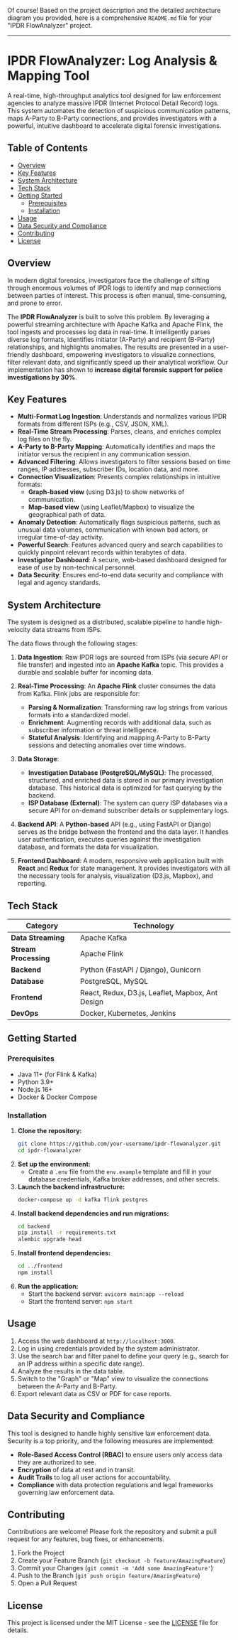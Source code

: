 Of course\! Based on the project description and the detailed architecture diagram you provided, here is a comprehensive `README.md` file for your "IPDR FlowAnalyzer" project.

-----

# IPDR FlowAnalyzer: Log Analysis & Mapping Tool

[](https://opensource.org/licenses/MIT)

A real-time, high-throughput analytics tool designed for law enforcement agencies to analyze massive IPDR (Internet Protocol Detail Record) logs. This system automates the detection of suspicious communication patterns, maps A-Party to B-Party connections, and provides investigators with a powerful, intuitive dashboard to accelerate digital forensic investigations.

## Table of Contents

  - [Overview](https://www.google.com/search?q=%23overview)
  - [Key Features](https://www.google.com/search?q=%23key-features)
  - [System Architecture](https://www.google.com/search?q=%23system-architecture)
  - [Tech Stack](https://www.google.com/search?q=%23tech-stack)
  - [Getting Started](https://www.google.com/search?q=%23getting-started)
      - [Prerequisites](https://www.google.com/search?q=%23prerequisites)
      - [Installation](https://www.google.com/search?q=%23installation)
  - [Usage](https://www.google.com/search?q=%23usage)
  - [Data Security and Compliance](https://www.google.com/search?q=%23data-security-and-compliance)
  - [Contributing](https://www.google.com/search?q=%23contributing)
  - [License](https://www.google.com/search?q=%23license)

## Overview

In modern digital forensics, investigators face the challenge of sifting through enormous volumes of IPDR logs to identify and map connections between parties of interest. This process is often manual, time-consuming, and prone to error.

The **IPDR FlowAnalyzer** is built to solve this problem. By leveraging a powerful streaming architecture with Apache Kafka and Apache Flink, the tool ingests and processes log data in real-time. It intelligently parses diverse log formats, identifies initiator (A-Party) and recipient (B-Party) relationships, and highlights anomalies. The results are presented in a user-friendly dashboard, empowering investigators to visualize connections, filter relevant data, and significantly speed up their analytical workflow. Our implementation has shown to **increase digital forensic support for police investigations by 30%**.

## Key Features

  - **Multi-Format Log Ingestion**: Understands and normalizes various IPDR formats from different ISPs (e.g., CSV, JSON, XML).
  - **Real-Time Stream Processing**: Parses, cleans, and enriches complex log files on the fly.
  - **A-Party to B-Party Mapping**: Automatically identifies and maps the initiator versus the recipient in any communication session.
  - **Advanced Filtering**: Allows investigators to filter sessions based on time ranges, IP addresses, subscriber IDs, location data, and more.
  - **Connection Visualization**: Presents complex relationships in intuitive formats:
      - **Graph-based view** (using D3.js) to show networks of communication.
      - **Map-based view** (using Leaflet/Mapbox) to visualize the geographical path of data.
  - **Anomaly Detection**: Automatically flags suspicious patterns, such as unusual data volumes, communication with known bad actors, or irregular time-of-day activity.
  - **Powerful Search**: Features advanced query and search capabilities to quickly pinpoint relevant records within terabytes of data.
  - **Investigator Dashboard**: A secure, web-based dashboard designed for ease of use by non-technical personnel.
  - **Data Security**: Ensures end-to-end data security and compliance with legal and agency standards.

## System Architecture

The system is designed as a distributed, scalable pipeline to handle high-velocity data streams from ISPs.

The data flows through the following stages:

1.  **Data Ingestion**: Raw IPDR logs are sourced from ISPs (via secure API or file transfer) and ingested into an **Apache Kafka** topic. This provides a durable and scalable buffer for incoming data.

2.  **Real-Time Processing**: An **Apache Flink** cluster consumes the data from Kafka. Flink jobs are responsible for:

      - **Parsing & Normalization**: Transforming raw log strings from various formats into a standardized model.
      - **Enrichment**: Augmenting records with additional data, such as subscriber information or threat intelligence.
      - **Stateful Analysis**: Identifying and mapping A-Party to B-Party sessions and detecting anomalies over time windows.

3.  **Data Storage**:

      - **Investigation Database (PostgreSQL/MySQL)**: The processed, structured, and enriched data is stored in our primary investigation database. This historical data is optimized for fast querying by the backend.
      - **ISP Database (External)**: The system can query ISP databases via a secure API for on-demand subscriber details or supplementary logs.

4.  **Backend API**: A **Python-based** API (e.g., using FastAPI or Django) serves as the bridge between the frontend and the data layer. It handles user authentication, executes queries against the investigation database, and formats the data for visualization.

5.  **Frontend Dashboard**: A modern, responsive web application built with **React** and **Redux** for state management. It provides investigators with all the necessary tools for analysis, visualization (D3.js, Mapbox), and reporting.

## Tech Stack

| Category              | Technology                                                     |
| --------------------- | -------------------------------------------------------------- |
| **Data Streaming** | Apache Kafka                                                   |
| **Stream Processing** | Apache Flink                                                   |
| **Backend** | Python (FastAPI / Django), Gunicorn                            |
| **Database** | PostgreSQL, MySQL                                              |
| **Frontend** | React, Redux, D3.js, Leaflet, Mapbox, Ant Design               |
| **DevOps** | Docker, Kubernetes, Jenkins                                    |

## Getting Started

### Prerequisites

  - Java 11+ (for Flink & Kafka)
  - Python 3.9+
  - Node.js 16+
  - Docker & Docker Compose

### Installation

1.  **Clone the repository:**
    ```sh
    git clone https://github.com/your-username/ipdr-flowanalyzer.git
    cd ipdr-flowanalyzer
    ```
2.  **Set up the environment:**
      - Create a `.env` file from the `env.example` template and fill in your database credentials, Kafka broker addresses, and other secrets.
3.  **Launch the backend infrastructure:**
    ```sh
    docker-compose up -d kafka flink postgres
    ```
4.  **Install backend dependencies and run migrations:**
    ```sh
    cd backend
    pip install -r requirements.txt
    alembic upgrade head
    ```
5.  **Install frontend dependencies:**
    ```sh
    cd ../frontend
    npm install
    ```
6.  **Run the application:**
      - Start the backend server: `uvicorn main:app --reload`
      - Start the frontend server: `npm start`

## Usage

1.  Access the web dashboard at `http://localhost:3000`.
2.  Log in using credentials provided by the system administrator.
3.  Use the search bar and filter panel to define your query (e.g., search for an IP address within a specific date range).
4.  Analyze the results in the data table.
5.  Switch to the "Graph" or "Map" view to visualize the connections between the A-Party and B-Party.
6.  Export relevant data as CSV or PDF for case reports.

## Data Security and Compliance

This tool is designed to handle highly sensitive law enforcement data. Security is a top priority, and the following measures are implemented:

  - **Role-Based Access Control (RBAC)** to ensure users only access data they are authorized to see.
  - **Encryption** of data at rest and in transit.
  - **Audit Trails** to log all user actions for accountability.
  - **Compliance** with data protection regulations and legal frameworks governing law enforcement data.

## Contributing

Contributions are welcome\! Please fork the repository and submit a pull request for any features, bug fixes, or enhancements.

1.  Fork the Project
2.  Create your Feature Branch (`git checkout -b feature/AmazingFeature`)
3.  Commit your Changes (`git commit -m 'Add some AmazingFeature'`)
4.  Push to the Branch (`git push origin feature/AmazingFeature`)
5.  Open a Pull Request

## License

This project is licensed under the MIT License - see the [LICENSE](LICENSE.md) file for details.

